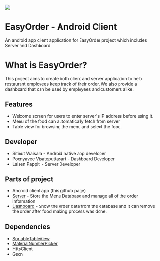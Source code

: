 ![](https://raw.githubusercontent.com/maxmacstn/EasyOrder-Android-Client/master/images/git_header1.png?token=AS27iSJKiGgsbMpqo2Xk1E9-zi4Gvg70ks5aHOYowA%3D%3D)



# EasyOrder - Android Client
An android app client application for EasyOrder project which includes Server and Dashboard

# What is EasyOrder?
This project aims to create both client and server application to help restaurant employees keep track of their order. We also provide a dashboard that can be used by employees and customers alike.

## Features
- Welcome screen for users to enter server's IP address before using it.
- Menu of the food can automatically fetch from server.
- Table view for browsing the menu and select the food.


## Developer
- Sitinut Waisara - Android native app developer
- Poonyavee Visateputtasart - Dashboard Developer
- Laizen Pappiti - Server Developer

## Parts of project
- Android client app (this github page)
- [Server](https://github.com/coregameHD/EasyOrderDashboard) - Store the Menu Database and manage all of the order information
- [Dashboard](https://github.com/EnviableYapper0/EasyOrderServer) - Show the order data from the database and it can remove the order after food making process was done.

## Dependencies
- [SortableTableView](https://github.com/ISchwarz23/SortableTableView)
- [MaterialNumberPicker](https://github.com/KasualBusiness/MaterialNumberPicker)
- HttpClient
- Gson
